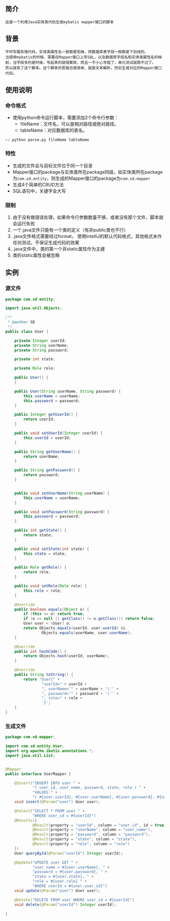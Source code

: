 ## 简介
    这是一个利用Java实体类代码生成mybatis mapper接口的脚本

## 背景
    平时写服务端代码，实体类属性名一般都是驼峰，而数据库表字段一般都是下划线的。
    当使用mybatis的时候，需要在Mapper接口上写SQL，以及数据库字段名和实体类属性名的映射，当字段多的是时候，写起来的就很繁琐，而且一不小心写错了，单元测试就跑不过了。
    所以就有了这个脚本。这个脚本的思路也很简单，就是文本解析，然后生成对应的Mapper接口代码。

## 使用说明

### 命令格式
* 使用python命令运行脚本，需要添加2个命令行参数：
  * fileName：文件名，可以是相对路径或绝对路径。
  * tableName：对应数据库的表名。
```
~: python parse.py fileName tableName
```

### 特性
* 生成的文件会与目标文件位于同一个目录
* Mapper接口的package与实体类所在package同级，如实体类所在package为`com.sd.entity`，则生成的Mapper接口的package为`com.sd.mapper`
* 生成4个简单的CRUD方法
* SQL语句中，关键字全大写

### 限制
1. 由于没有做错误处理，如果命令行参数数量不够，或者没有那个文件，脚本就会运行失败
2. 一个.java文件只能有一个类的定义（有非public类也不行）
3. .java文件格式需要经过format， 使用IntelliJ的默认代码格式，其他格式未作任何测试，不保证生成代码的效果
4. .java文件中，类的第一个非static属性作为主键
5. 类的static属性会被忽略

## 实例

### 源文件
```java
package com.sd.entity;

import java.util.Objects;

/**
 * @author SD
 */
public class User {

    private Integer userId;
    private String userName;
    private String password;

    private int state;

    private Role role;

    public User() {
    }

    public User(String userName, String password) {
        this.userName = userName;
        this.password = password;
    }

    public Integer getUserId() {
        return userId;
    }

    public void setUserId(Integer userId) {
        this.userId = userId;
    }

    public String getUserName() {
        return userName;
    }

    public String getPassword() {
        return password;
    }


    public void setUserName(String userName) {
        this.userName = userName;
    }

    public void setPassword(String password) {
        this.password = password;
    }

    public int getState() {
        return state;
    }

    public void setState(int state) {
        this.state = state;
    }

    public Role getRole() {
        return role;
    }

    public void setRole(Role role) {
        this.role = role;
    }

    @Override
    public boolean equals(Object o) {
        if (this == o) return true;
        if (o == null || getClass() != o.getClass()) return false;
        User user = (User) o;
        return Objects.equals(userId, user.userId) &&
                Objects.equals(userName, user.userName);
    }

    @Override
    public int hashCode() {
        return Objects.hash(userId, userName);
    }

    @Override
    public String toString() {
        return "User{" +
                "userId=" + userId +
                ", userName='" + userName + '\'' +
                ", password='" + password + '\'' +
                ", role=" + role +
                '}';
    }
}
```

### 生成文件
```java
package com.sd.mapper;

import com.sd.entity.User;
import org.apache.ibatis.annotations.*;
import java.util.List;


@Mapper
public interface UserMapper {

    @Insert("INSERT INTO user " +
            "( user_id, user_name, password, state, role ) " +
            "VALUES " +
            "( #{user.userId}, #{user.userName}, #{user.password}, #{user.state}, #{user.role} )")
    void insert(@Param("user") User user);

    @Select("SELECT * FROM user " +
            "WHERE user_id = #{userId}")
    @Results({
            @Result(property = "userId", column = "user_id", id = true),
            @Result(property = "userName", column = "user_name"),
            @Result(property = "password", column = "password"),
            @Result(property = "state", column = "state"),
            @Result(property = "role", column = "role")
    })
    User queryById(@Param("userId") Integer userId);

    @Update("UPDATE user SET " +
            "user_name = #{user.userName}, " +
            "password = #{user.password}, " +
            "state = #{user.state}, " +
            "role = #{user.role} " +
            "WHERE userId = #{user.user_id}")
    void update(@Param("user") User user);

    @Delete("DELETE FROM user WHERE user_id = #{userId}")
    void delete(@Param("userId") Integer userId);

}

```
